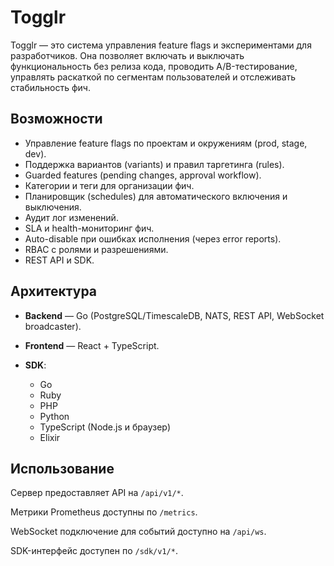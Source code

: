 # Togglr

Togglr — это система управления feature flags и экспериментами для разработчиков. Она позволяет включать и выключать функциональность без релиза кода, проводить A/B-тестирование, управлять раскаткой по сегментам пользователей и отслеживать стабильность фич.

## Возможности

* Управление feature flags по проектам и окружениям (prod, stage, dev).
* Поддержка вариантов (variants) и правил таргетинга (rules).
* Guarded features (pending changes, approval workflow).
* Категории и теги для организации фич.
* Планировщик (schedules) для автоматического включения и выключения.
* Аудит лог изменений.
* SLA и health-мониторинг фич.
* Auto-disable при ошибках исполнения (через error reports).
* RBAC с ролями и разрешениями.
* REST API и SDK.

## Архитектура

* **Backend** — Go (PostgreSQL/TimescaleDB, NATS, REST API, WebSocket broadcaster).
* **Frontend** — React + TypeScript.
* **SDK**:

    * Go
    * Ruby
    * PHP
    * Python
    * TypeScript (Node.js и браузер)
    * Elixir

## Использование

Сервер предоставляет API на `/api/v1/*`.

Метрики Prometheus доступны по `/metrics`.

WebSocket подключение для событий доступно на `/api/ws`.

SDK-интерфейс доступен по `/sdk/v1/*`.
